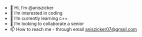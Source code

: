 - 👋 Hi, I’m @aniszicker
- 👀 I’m interested in coding
- 🌱 I’m currently learning c++
- 💞️ I’m looking to collaborate a senior 
- 📫 How to reach me - through email 
aniszicker07@gmail.com

<!---
aniszicker/aniszicker is a ✨ special ✨ repository because its `README.md` (this file) appears on your GitHub profile.
You can click the Preview link to take a look at your changes.
--->
